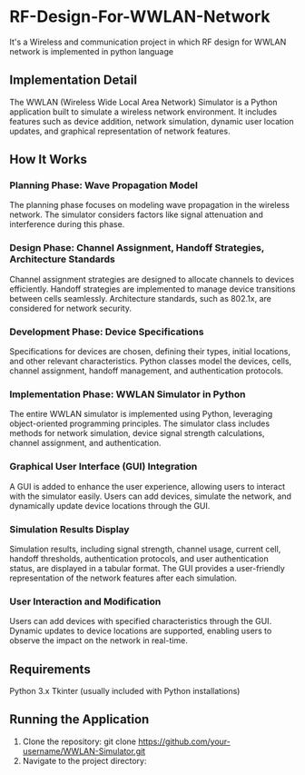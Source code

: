 # RF-Design-For-WWLAN-Network
It's a Wireless and communication project in which RF design for WWLAN network is implemented in python language

## Implementation Detail
The WWLAN (Wireless Wide Local Area Network) Simulator is a Python application built to simulate a wireless network environment. It includes features such as device addition, network simulation, dynamic user location updates, and graphical representation of network features.

## How It Works

### Planning Phase: Wave Propagation Model
The planning phase focuses on modeling wave propagation in the wireless network.
The simulator considers factors like signal attenuation and interference during this phase.

### Design Phase: Channel Assignment, Handoff Strategies, Architecture Standards

Channel assignment strategies are designed to allocate channels to devices efficiently.
Handoff strategies are implemented to manage device transitions between cells seamlessly.
Architecture standards, such as 802.1x, are considered for network security.

### Development Phase: Device Specifications

Specifications for devices are chosen, defining their types, initial locations, and other relevant characteristics.
Python classes model the devices, cells, channel assignment, handoff management, and authentication protocols.

### Implementation Phase: WWLAN Simulator in Python

The entire WWLAN simulator is implemented using Python, leveraging object-oriented programming principles.
The simulator class includes methods for network simulation, device signal strength calculations, channel assignment, and authentication.

### Graphical User Interface (GUI) Integration

A GUI is added to enhance the user experience, allowing users to interact with the simulator easily.
Users can add devices, simulate the network, and dynamically update device locations through the GUI.

### Simulation Results Display

Simulation results, including signal strength, channel usage, current cell, handoff thresholds, authentication protocols, and user authentication status, are displayed in a tabular format.
The GUI provides a user-friendly representation of the network features after each simulation.


### User Interaction and Modification

Users can add devices with specified characteristics through the GUI.
Dynamic updates to device locations are supported, enabling users to observe the impact on the network in real-time.

## Requirements
Python 3.x
Tkinter (usually included with Python installations)

## Running the Application
1. Clone the repository: git clone https://github.com/your-username/WWLAN-Simulator.git
2. Navigate to the project directory:
